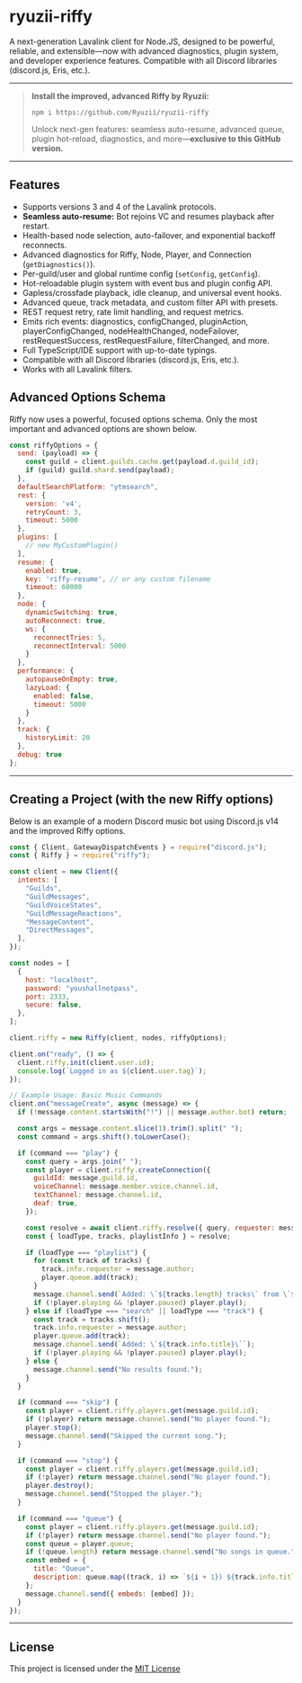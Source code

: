 # ryuzii-riffy

A next-generation Lavalink client for Node.JS, designed to be powerful, reliable, and extensible—now with advanced diagnostics, plugin system, and developer experience features. Compatible with all Discord libraries (discord.js, Eris, etc.).

---

> **Install the improved, advanced Riffy by Ryuzii:**
> ```shell
> npm i https://github.com/Ryuzii/ryuzii-riffy
> ```
> Unlock next-gen features: seamless auto-resume, advanced queue, plugin hot-reload, diagnostics, and more—**exclusive to this GitHub version.**

---

## Features

-   Supports versions 3 and 4 of the Lavalink protocols.
-   **Seamless auto-resume:** Bot rejoins VC and resumes playback after restart.
-   Health-based node selection, auto-failover, and exponential backoff reconnects.
-   Advanced diagnostics for Riffy, Node, Player, and Connection (`getDiagnostics()`).
-   Per-guild/user and global runtime config (`setConfig`, `getConfig`).
-   Hot-reloadable plugin system with event bus and plugin config API.
-   Gapless/crossfade playback, idle cleanup, and universal event hooks.
-   Advanced queue, track metadata, and custom filter API with presets.
-   REST request retry, rate limit handling, and request metrics.
-   Emits rich events: diagnostics, configChanged, pluginAction, playerConfigChanged, nodeHealthChanged, nodeFailover, restRequestSuccess, restRequestFailure, filterChanged, and more.
-   Full TypeScript/IDE support with up-to-date typings.
-   Compatible with all Discord libraries (discord.js, Eris, etc.).
-   Works with all Lavalink filters.

## Advanced Options Schema

Riffy now uses a powerful, focused options schema. Only the most important and advanced options are shown below.

```js
const riffyOptions = {
  send: (payload) => {
    const guild = client.guilds.cache.get(payload.d.guild_id);
    if (guild) guild.shard.send(payload);
  },
  defaultSearchPlatform: "ytmsearch",
  rest: {
    version: 'v4',
    retryCount: 3,
    timeout: 5000
  },
  plugins: [
    // new MyCustomPlugin()
  ],
  resume: {
    enabled: true,
    key: 'riffy-resume', // or any custom filename
    timeout: 60000
  },
  node: {
    dynamicSwitching: true,
    autoReconnect: true,
    ws: {
      reconnectTries: 5,
      reconnectInterval: 5000
    }
  },
  performance: {
    autopauseOnEmpty: true,
    lazyLoad: {
      enabled: false,
      timeout: 5000
    }
  },
  track: {
    historyLimit: 20
  },
  debug: true
};
```

---

## Creating a Project (with the new Riffy options)

Below is an example of a modern Discord music bot using Discord.js v14 and the improved Riffy options.

```js
const { Client, GatewayDispatchEvents } = require("discord.js");
const { Riffy } = require("riffy");

const client = new Client({
  intents: [
    "Guilds",
    "GuildMessages",
    "GuildVoiceStates",
    "GuildMessageReactions",
    "MessageContent",
    "DirectMessages",
  ],
});

const nodes = [
  {
    host: "localhost",
    password: "youshallnotpass",
    port: 2333,
    secure: false,
  },
];

client.riffy = new Riffy(client, nodes, riffyOptions);

client.on("ready", () => {
  client.riffy.init(client.user.id);
  console.log(`Logged in as ${client.user.tag}`);
});

// Example Usage: Basic Music Commands
client.on("messageCreate", async (message) => {
  if (!message.content.startsWith("!") || message.author.bot) return;

  const args = message.content.slice(1).trim().split(" ");
  const command = args.shift().toLowerCase();

  if (command === "play") {
    const query = args.join(" ");
    const player = client.riffy.createConnection({
      guildId: message.guild.id,
      voiceChannel: message.member.voice.channel.id,
      textChannel: message.channel.id,
      deaf: true,
    });

    const resolve = await client.riffy.resolve({ query, requester: message.author });
    const { loadType, tracks, playlistInfo } = resolve;

    if (loadType === "playlist") {
      for (const track of tracks) {
        track.info.requester = message.author;
        player.queue.add(track);
      }
      message.channel.send(`Added: \`${tracks.length} tracks\` from \`${playlistInfo.name}\``);
      if (!player.playing && !player.paused) player.play();
    } else if (loadType === "search" || loadType === "track") {
      const track = tracks.shift();
      track.info.requester = message.author;
      player.queue.add(track);
      message.channel.send(`Added: \`${track.info.title}\``);
      if (!player.playing && !player.paused) player.play();
    } else {
      message.channel.send("No results found.");
    }
  }

  if (command === "skip") {
    const player = client.riffy.players.get(message.guild.id);
    if (!player) return message.channel.send("No player found.");
    player.stop();
    message.channel.send("Skipped the current song.");
  }

  if (command === "stop") {
    const player = client.riffy.players.get(message.guild.id);
    if (!player) return message.channel.send("No player found.");
    player.destroy();
    message.channel.send("Stopped the player.");
  }

  if (command === "queue") {
    const player = client.riffy.players.get(message.guild.id);
    if (!player) return message.channel.send("No player found.");
    const queue = player.queue;
    if (!queue.length) return message.channel.send("No songs in queue.");
    const embed = {
      title: "Queue",
      description: queue.map((track, i) => `${i + 1}) ${track.info.title} | ${track.info.author}`).join("\n")
    };
    message.channel.send({ embeds: [embed] });
  }
});

```

---

## License

This project is licensed under the [MIT License](./LICENSE)
